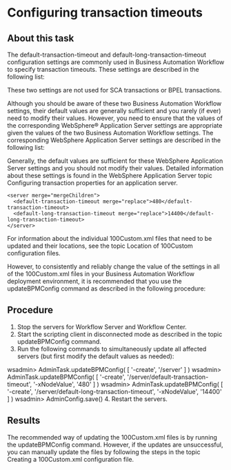 # Configuring transaction timeouts

## About this task

The default-transaction-timeout and
default-long-transaction-timeout configuration settings are commonly used in
Business Automation Workflow to specify transaction timeouts. These
settings are described in the following list:

These two settings are not used for SCA transactions or BPEL transactions.

Although you should be aware of these two Business Automation Workflow settings, their default values are generally
sufficient and you rarely (if ever) need to modify their values. However, you need to ensure that
the values of the corresponding WebSphere® Application
Server settings
are appropriate given the values of the two Business Automation Workflow settings. The corresponding WebSphere Application
Server settings are described in the following list:

Generally, the default values are sufficient for these WebSphere Application
Server settings and you should not modify their values.
Detailed information about these settings is found in the WebSphere Application
Server topic Configuring transaction properties for an application
server.

```
<server merge="mergeChildren">
  <default-transaction-timeout merge="replace">480</default-transaction-timeout>
  <default-long-transaction-timeout merge="replace">14400</default-long-transaction-timeout>
</server>
```

For information about the individual 100Custom.xml files that need to be
updated and their locations, see the topic Location of 100Custom configuration files.

However, to consistently and reliably change the value of the settings in all of the
100Custom.xml files in your Business Automation Workflow deployment environment, it is recommended that
you use the updateBPMConfig command as described in the following procedure:

## Procedure

1. Stop the servers for Workflow Server and
Workflow Center.
2. Start the scripting client in disconnected mode as described in the topic updateBPMConfig command.
3. Run the following commands to simultaneously update all affected servers (but first modify the
default values as needed):

wsadmin> AdminTask.updateBPMConfig( [ '-create', '/server' ] )
wsadmin> AdminTask.updateBPMConfig( [ '-create', '/server/default-transaction-timeout', '-xNodeValue', '480' ] )
wsadmin> AdminTask.updateBPMConfig( [ '-create', '/server/default-long-transaction-timeout', '-xNodeValue', '14400' ] )
wsadmin> AdminConfig.save()
4. Restart the servers.

## Results

The recommended way of updating the 100Custom.xml files is by running the
updateBPMConfig command. However, if the updates are unsuccessful, you can
manually update the files by following the steps in the topic Creating a 100Custom.xml configuration file.